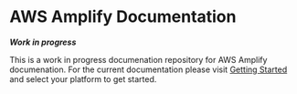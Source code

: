 # AWS Amplify Documentation

***Work in progress***

This is a work in progress documenation repository for AWS Amplify documenation. For the current documentation please visit [Getting Started](https://aws-amplify.github.io/media/get_started) and select your platform to get started.